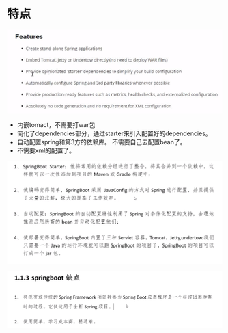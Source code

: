 # 特点

![](.gitbook/assets/image%20%283%29.png)

* 内嵌tomact，不需要打war包
* 简化了dependencies部分，通过starter来引入配置好的dependencies。
* 自动配置spring和第3方的依赖库。 不需要自己去配置bean了。
* 不需要xml的配置了。

![](.gitbook/assets/image%20%287%29.png)

![](.gitbook/assets/image%20%2810%29.png)

